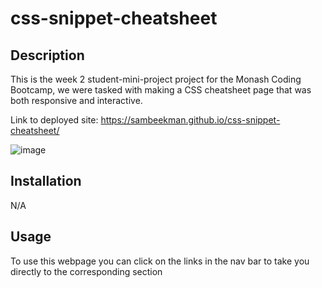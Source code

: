 # css-snippet-cheatsheet

## Description

This is the week 2 student-mini-project project for the Monash Coding Bootcamp, we were tasked with making a CSS cheatsheet page that was both responsive and interactive.

Link to deployed site: https://sambeekman.github.io/css-snippet-cheatsheet/

![image](https://github.com/SamBeekman/css-snippet-cheatsheet/assets/131665093/a90d0a26-ba0e-4864-bd76-da249ef18565)



## Installation

N/A

## Usage

To use this webpage you can click on the links in the nav bar to take you directly to the corresponding section

